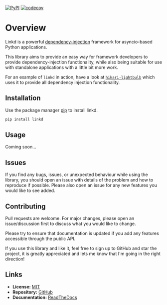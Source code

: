 [![PyPI](https://img.shields.io/pypi/v/linkd)](https://pypi.org/project/linkd) [![codecov](https://codecov.io/gh/tandemdude/linkd/graph/badge.svg?token=hZZlq0O9Vx)](https://codecov.io/gh/tandemdude/linkd)

# Overview
Linkd is a powerful [dependency-injection](https://en.wikipedia.org/wiki/Dependency_injection) framework for
asyncio-based Python applications.

This library aims to provide an easy way for framework developers to provide dependency-injection functionality,
while also being suitable for use with standalone applications with a little bit more work.

For an example of `linkd` in action, have a look at [`hikari-lightbulb`](https://github.com/tandemdude/hikari-lightbulb) which
uses it to provide all dependency injection functionality.

## Installation
Use the package manager [pip](https://pip.pypa.io/en/stable/) to install linkd.

```bash
pip install linkd
```

## Usage

Coming soon...

## Issues
If you find any bugs, issues, or unexpected behaviour while using the library,
you should open an issue with details of the problem and how to reproduce if possible.
Please also open an issue for any new features you would like to see added.

## Contributing
Pull requests are welcome. For major changes, please open an issue/discussion first to discuss what you would like to change.

Please try to ensure that documentation is updated if you add any features accessible through the public API.

If you use this library and like it, feel free to sign up to GitHub and star the project,
it is greatly appreciated and lets me know that I'm going in the right direction!

## Links
- **License:** [MIT](https://choosealicense.com/licenses/mit/)
- **Repository:** [GitHub](https://github.com/tandemdude/linkd)
- **Documentation:** [ReadTheDocs](https://linkd.readthedocs.io/en/latest/)
